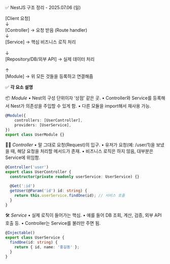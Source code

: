 ✅ NestJS 구조 정리 - 2025.07.06 (일)

[Client 요청]  
↓  
[Controller] → 요청 받음 (Route handler)  
↓  
[Service] → 핵심 비즈니스 로직 처리<br>  
↓  
[Repository/DB/외부 API] → 실제 데이터 처리<br>  
↑  
[Module] → 위 모든 것들을 등록하고 연결해줌  
    

✅ **각 요소 설명**

📦 *Module*
• Nest의 구성 단위이자 ‘상점’ 같은 곳.
• Controller와 Service를 등록해서 Nest가 의존성을 주입할 수 있게 함.
• 다른 모듈을 import해서 재사용 가능.

```ts
@Module({
    controllers: [UserController],
    providers: [UserService],
})
export class UserModule {}
```

🧑‍💼 *Controller*
• 말 그대로 요청(Request)의 입구.
• 유저가 요청(예: /user/1)을 보냈을 때, 해당 요청을 처리할 메서드가 존재.
• 비즈니스 로직은 하지 않음, 대부분은 Service에 위임함.

```ts
@Controller('user')
export class UserController {
  constructor(private readonly userService: UserService) {}

  @Get(':id')
  getUser(@Param('id') id: string) {
    return this.userService.findOne(id); // 서비스 호출
  }
}
```

🛠️ *Service*
• 실제 로직이 들어가는 핵심.
• 예를 들어 DB 조회, 계산, 검증, 외부 API 호출 등.
• Controller는 Service를 불러만 주면 됨.

```ts
@Injectable()
export class UserService {
  findOne(id: string) {
    return { id, name: '홍길동' };
  }
}
```